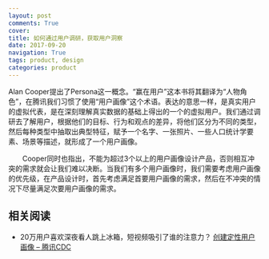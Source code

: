 ```yaml
---
layout: post
comments: True
cover:
title: 如何通过用户调研，获取用户洞察
date: 2017-09-20
navigation: True
tags: product, design
categories: product
---
```



Alan Cooper提出了Persona这一概念。“赢在用户”这本书将其翻译为“人物角色”，在腾讯我们习惯了使用“用户画像”这个术语。表达的意思一样，是真实用户的虚拟代表，是在深刻理解真实数据的基础上得出的一个的虚拟用户。我们通过调研去了解用户，根据他们的目标、行为和观点的差异，将他们区分为不同的类型，然后每种类型中抽取出典型特征，赋予一个名字、一张照片、一些人口统计学要素、场景等描述，就形成了一个用户画像。

　　Cooper同时也指出，不能为超过3个以上的用户画像设计产品，否则相互冲突的需求就会让我们难以决断。当我们有多个用户画像时，我们需要考虑用户画像的优先级，在产品设计时，首先考虑满足首要用户画像的需求，然后在不冲突的情况下尽量满足次要用户画像的需求。




## 相关阅读

- 20万用户喜欢深夜看人跳上冰箱，短视频吸引了谁的注意力？
[创建定性用户画像 – 腾讯CDC](http://cdc.tencent.com/2011/12/19/%e5%88%9b%e5%bb%ba%e5%ae%9a%e6%80%a7%e7%94%a8%e6%88%b7%e7%94%bb%e5%83%8f/)
